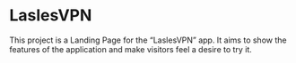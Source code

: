 # LaslesVPN
This project is a Landing Page for the “LaslesVPN” app. It aims to show the features of the application and make visitors feel a desire to try it.
